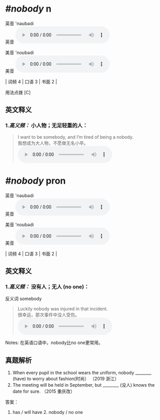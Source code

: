 # ***\#nobody*** n
英音 'nəʊbədi  
英音
<audio src="./media/nobody-B.aac" controls="controls"></audio>

美音 'noʊbədi  
美音
<audio src="./media/nobody.aac" controls="controls"></audio>



| 词频 4 | 口语 3 | 书面 2 |  

用法点拨  [C]

英文释义
---
### 1.*高义频：* **小人物；无足轻重的人：**  

 > I want to be somebody, and I’m tired of being a nobody.   
 > 我想成为大人物，不愿做无名小卒。    
<audio src="./media/nobody-2.aac" controls="controls"></audio>


# ***\#nobody*** pron
英音 'nəʊbədi  
英音
<audio src="./media/nobody-B.aac" controls="controls"></audio>

美音 'noʊbədi  
美音
<audio src="./media/nobody.aac" controls="controls"></audio>



| 词频 4 | 口语 3 | 书面 2 |  

英文释义
---
### 1.*高义频：* **没有人；无人 (no one)：**  
反义词 somebody 

 > Luckily nobody was injured in that incident.    
 > 很幸运，那次事件中没人受伤。    
<audio src="./media/nobody--.aac" controls="controls"></audio>

Notes: 在英语口语中，nobody比no one更常用。  

真题解析
---
1. When every pupil in the school wears the uniform, nobody ________ (have) to worry about fashion(时尚）  （2019 浙江）  
2. The meeting will be held in September, but ________ (没人) knows the date for sure.  （2015 重庆改）  

答案：
1. has / will have  2. nobody / no one  

